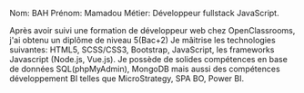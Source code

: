 Nom: BAH
Prénom: Mamadou
Métier: Développeur fullstack JavaScript.

Après avoir suivi une formation de développeur web chez OpenClassrooms, j'ai obtenu un diplôme de niveau 5(Bac+2) Je mâitrise les technologies suivantes: HTML5, SCSS/CSS3, Bootstrap, JavaScript, les frameworks Javascript (Node.js, Vue.js). Je possède de solides compétences en base de données SQL(phpMyAdmin), MongoDB mais aussi des compétences développement BI telles que MicroStrategy, SPA BO, Power BI.